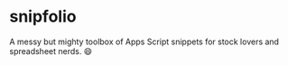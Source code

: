 # snipfolio
A messy but mighty toolbox of Apps Script snippets for stock lovers and spreadsheet nerds. 😄
